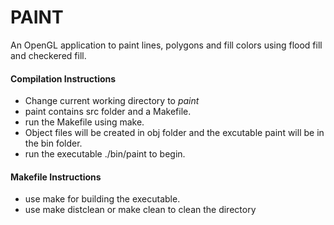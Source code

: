 <h1> PAINT </h1>
An OpenGL application to paint lines, polygons and fill colors using flood fill and checkered fill.

<h4> Compilation Instructions </h4>
<ul>
<li> Change current working directory to <i>paint</i></li>
<li>paint contains src folder and a Makefile.</li>
<li>run the Makefile using make.</li>
<li>Object files will be created in obj folder and the excutable paint will be in the bin folder.</li>
<li>run the executable ./bin/paint to begin.</li>
</ul>

<h4> Makefile Instructions </h4>
<ul>
<li>use make for building the executable.</li>
<li>use make distclean or make clean to clean the directory</li>
</ul>
